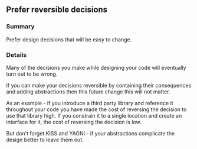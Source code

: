 ## Prefer reversible decisions

### Summary

Prefer design decisions that will be easy to change. 

### Details

Many of the decisions you make while designing your code will eventually turn out to be wrong. 

If you can make your decisions reversible by containing their consequences and adding abstractions then this future change this will not matter.

As an example - if you introduce a third party library and reference it throughout your code you have made the cost of reversing the decision to use that library high. If you constrain it to a single location and create an interface for it, the cost of reversing the decision is low.

But don't forget KISS and YAGNI - if your abstractions complicate the design better to leave them out.
